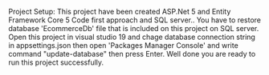 Project Setup:
This project have been created ASP.Net 5 and Entity Framework Core 5 Code first approach and SQL server..
You have to restore database 'EcommerceDb' file that is included on this project on SQL server.
Open this project in visual studio 19 and chage database connection string in appsettings.json then open 'Packages Manager Console' 
and write command "update-database" then press Enter. 
Well done you are ready to run this project successfully.
